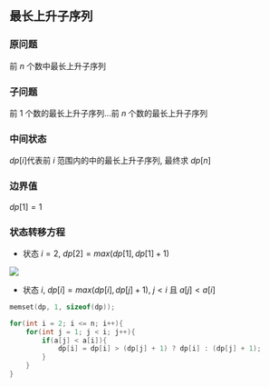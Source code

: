 <!--
 * @Description: 
 * @Version: 1.0
 * @Author: DaLao
 * @Email: dalao_li@163.com
 * @Date: 2021-12-01 20:09:43
 * @LastEditors: dalao
 * @LastEditTime: 2022-04-05 13:47:33
-->

## 最长上升子序列


### 原问题

前 $n$ 个数中最长上升子序列



### 子问题

前 $1$ 个数的最长上升子序列...前 $n$ 个数的最长上升子序列



### 中间状态

$dp[i]$代表前 $i$ 范围内的中的最长上升子序列, 最终求 $dp[n]$



### 边界值

$dp[1] = 1$


### 状态转移方程

- 状态 $i = 2$, $dp[2] = max(dp[1], dp[1] + 1)$

![](https://cdn.hurra.ltd/img/2022-4-5-1347.svg)


- 状态 $i$, $dp[i] = max(dp[i], dp[j] + 1)$, $j < i$ 且 $a[j] < a[i]$

```c++
memset(dp, 1, sizeof(dp));

for(int i = 2; i <= n; i++){
    for(int j = 1; j < i; j++){
        if(a[j] < a[i]){
            dp[i] = dp[i] > (dp[j] + 1) ? dp[i] : (dp[j] + 1);
        }
    }
}
```